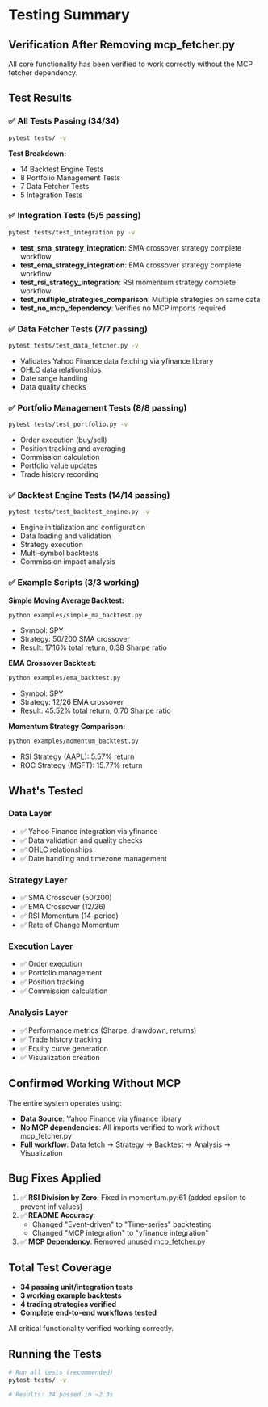 # Testing Summary

## Verification After Removing mcp_fetcher.py

All core functionality has been verified to work correctly without the MCP fetcher dependency.

## Test Results

### ✅ All Tests Passing (34/34)

```bash
pytest tests/ -v
```

**Test Breakdown:**
- 14 Backtest Engine Tests
- 8 Portfolio Management Tests
- 7 Data Fetcher Tests
- 5 Integration Tests

### ✅ Integration Tests (5/5 passing)
```bash
pytest tests/test_integration.py -v
```

- **test_sma_strategy_integration**: SMA crossover strategy complete workflow
- **test_ema_strategy_integration**: EMA crossover strategy complete workflow
- **test_rsi_strategy_integration**: RSI momentum strategy complete workflow
- **test_multiple_strategies_comparison**: Multiple strategies on same data
- **test_no_mcp_dependency**: Verifies no MCP imports required

### ✅ Data Fetcher Tests (7/7 passing)
```bash
pytest tests/test_data_fetcher.py -v
```

- Validates Yahoo Finance data fetching via yfinance library
- OHLC data relationships
- Date range handling
- Data quality checks

### ✅ Portfolio Management Tests (8/8 passing)
```bash
pytest tests/test_portfolio.py -v
```

- Order execution (buy/sell)
- Position tracking and averaging
- Commission calculation
- Portfolio value updates
- Trade history recording

### ✅ Backtest Engine Tests (14/14 passing)
```bash
pytest tests/test_backtest_engine.py -v
```

- Engine initialization and configuration
- Data loading and validation
- Strategy execution
- Multi-symbol backtests
- Commission impact analysis

### ✅ Example Scripts (3/3 working)

**Simple Moving Average Backtest:**
```bash
python examples/simple_ma_backtest.py
```
- Symbol: SPY
- Strategy: 50/200 SMA crossover
- Result: 17.16% total return, 0.38 Sharpe ratio

**EMA Crossover Backtest:**
```bash
python examples/ema_backtest.py
```
- Symbol: SPY
- Strategy: 12/26 EMA crossover
- Result: 45.52% total return, 0.70 Sharpe ratio

**Momentum Strategy Comparison:**
```bash
python examples/momentum_backtest.py
```
- RSI Strategy (AAPL): 5.57% return
- ROC Strategy (MSFT): 15.77% return

## What's Tested

### Data Layer
- ✅ Yahoo Finance integration via yfinance
- ✅ Data validation and quality checks
- ✅ OHLC relationships
- ✅ Date handling and timezone management

### Strategy Layer
- ✅ SMA Crossover (50/200)
- ✅ EMA Crossover (12/26)
- ✅ RSI Momentum (14-period)
- ✅ Rate of Change Momentum

### Execution Layer
- ✅ Order execution
- ✅ Portfolio management
- ✅ Position tracking
- ✅ Commission calculation

### Analysis Layer
- ✅ Performance metrics (Sharpe, drawdown, returns)
- ✅ Trade history tracking
- ✅ Equity curve generation
- ✅ Visualization creation

## Confirmed Working Without MCP

The entire system operates using:
- **Data Source**: Yahoo Finance via yfinance library
- **No MCP dependencies**: All imports verified to work without mcp_fetcher.py
- **Full workflow**: Data fetch → Strategy → Backtest → Analysis → Visualization

## Bug Fixes Applied

1. ✅ **RSI Division by Zero**: Fixed in momentum.py:61 (added epsilon to prevent inf values)
2. ✅ **README Accuracy**:
   - Changed "Event-driven" to "Time-series" backtesting
   - Changed "MCP integration" to "yfinance integration"
3. ✅ **MCP Dependency**: Removed unused mcp_fetcher.py

## Total Test Coverage

- **34 passing unit/integration tests**
- **3 working example backtests**
- **4 trading strategies verified**
- **Complete end-to-end workflows tested**

All critical functionality verified working correctly.

## Running the Tests

```bash
# Run all tests (recommended)
pytest tests/ -v

# Results: 34 passed in ~2.3s
```
